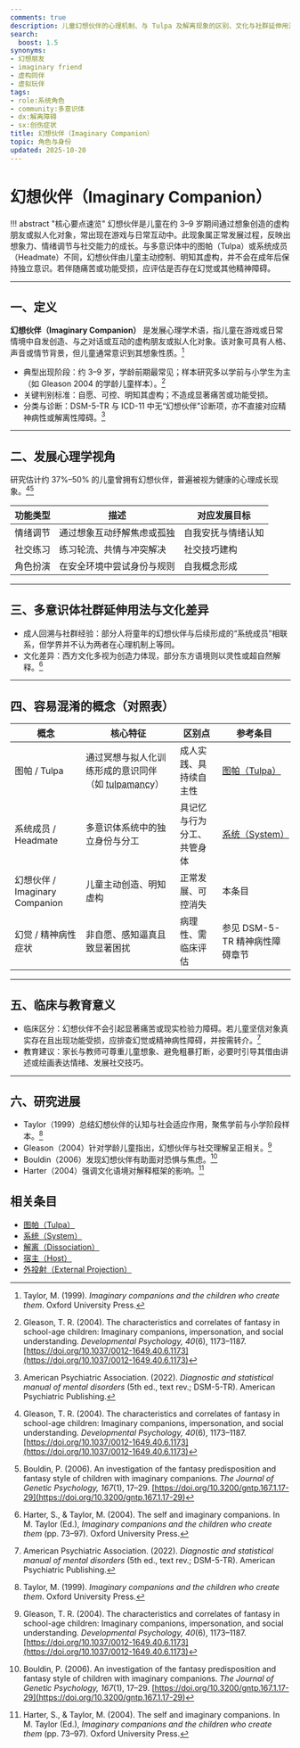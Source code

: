 ```yaml
---
comments: true
description: 儿童幻想伙伴的心理机制、与 Tulpa 及解离现象的区别、文化与社群延伸用法
search:
  boost: 1.5
synonyms:
- 幻想朋友
- imaginary friend
- 虚构同伴
- 虚拟玩伴
tags:
- role:系统角色
- community:多意识体
- dx:解离障碍
- sx:创伤症状
title: 幻想伙伴（Imaginary Companion）
topic: 角色与身份
updated: 2025-10-20
---
```


# 幻想伙伴（Imaginary Companion）

!!! abstract "核心要点速览"
    幻想伙伴是儿童在约 3–9 岁期间通过想象创造的虚构朋友或拟人化对象，常出现在游戏与日常互动中。此现象属正常发展过程，反映出想象力、情绪调节与社交能力的成长。与多意识体中的图帕（Tulpa）或系统成员（Headmate）不同，幻想伙伴由儿童主动控制、明知其虚构，并不会在成年后保持独立意识。若伴随痛苦或功能受损，应评估是否存在幻觉或其他精神障碍。

---

## 一、定义

**幻想伙伴（Imaginary Companion）** 是发展心理学术语，指儿童在游戏或日常情境中自发创造、与之对话或互动的虚构朋友或拟人化对象。该对象可具有人格、声音或情节背景，但儿童通常意识到其想象性质。[^taylor1999]

- 典型出现阶段：约 3–9 岁，学龄前期最常见；样本研究多以学前与小学生为主（如 Gleason 2004 的学龄儿童样本）。[^gleason2004]
- 关键判别标准：自愿、可控、明知其虚构；不造成显著痛苦或功能受损。
- 分类与诊断：DSM-5-TR 与 ICD-11 中无“幻想伙伴”诊断项，亦不直接对应精神病性或解离性障碍。[^apa2022]

---

## 二、发展心理学视角

研究估计约 37%–50% 的儿童曾拥有幻想伙伴，普遍被视为健康的心理成长现象。[^gleason2004][^bouldin2006]

| 功能类型 | 描述 | 对应发展目标 |
| ---- | ---- | ---- |
| 情绪调节 | 通过想象互动纾解焦虑或孤独 | 自我安抚与情绪认知 |
| 社交练习 | 练习轮流、共情与冲突解决 | 社交技巧建构 |
| 角色扮演 | 在安全环境中尝试身份与规则 | 自我概念形成 |

---

## 三、多意识体社群延伸用法与文化差异

- 成人回溯与社群经验：部分人将童年的幻想伙伴与后续形成的“系统成员”相联系，但学界并不认为两者在心理机制上等同。
- 文化差异：西方文化多视为创造力体现，部分东方语境则以灵性或超自然解释。[^harter2004]

---

## 四、容易混淆的概念（对照表）

| 概念 | 核心特征 | 区别点 | 参考条目 |
| --- | --- | --- | --- |
| 图帕 / Tulpa | 通过冥想与拟人化训练形成的意识同伴（如 <abbr title="图帕实践：以注意与表征训练拟人化心象">tulpamancy</abbr>） | 成人实践、具持续自主性 | [图帕（Tulpa）](Tulpa.md) |
| 系统成员 / Headmate | 多意识体系统中的独立身份与分工 | 具记忆与行为分工、共管身体 | [系统（System）](System.md) |
| 幻想伙伴 / Imaginary Companion | 儿童主动创造、明知虚构 | 正常发展、可控消失 | 本条目 |
| 幻觉 / 精神病性症状 | 非自愿、感知逼真且致显著困扰 | 病理性、需临床评估 | 参见 DSM-5-TR 精神病性障碍章节 |

---

## 五、临床与教育意义

- 临床区分：幻想伙伴不会引起显著痛苦或现实检验力障碍。若儿童坚信对象真实存在且出现功能受损，应排查幻觉或精神病性障碍，并按需转介。[^apa2022]
- 教育建议：家长与教师可尊重儿童想象、避免粗暴打断，必要时引导其借由讲述或绘画表达情绪、发展社交技巧。

---

## 六、研究进展

- Taylor（1999）总结幻想伙伴的认知与社会适应作用，聚焦学前与小学阶段样本。[^taylor1999]
- Gleason（2004）针对学龄儿童指出，幻想伙伴与社交理解呈正相关。[^gleason2004]
- Bouldin（2006）发现幻想伙伴有助面对恐惧与焦虑。[^bouldin2006]
- Harter（2004）强调文化语境对解释框架的影响。[^harter2004]

[^taylor1999]: Taylor, M. (1999). *Imaginary companions and the children who create them*. Oxford University Press.
[^gleason2004]: Gleason, T. R. (2004). The characteristics and correlates of fantasy in school-age children: Imaginary companions, impersonation, and social understanding. *Developmental Psychology, 40*(6), 1173–1187. [https://doi.org/10.1037/0012-1649.40.6.1173](https://doi.org/10.1037/0012-1649.40.6.1173)
[^bouldin2006]: Bouldin, P. (2006). An investigation of the fantasy predisposition and fantasy style of children with imaginary companions. *The Journal of Genetic Psychology, 167*(1), 17–29. [https://doi.org/10.3200/gntp.167.1.17-29](https://doi.org/10.3200/gntp.167.1.17-29)
[^harter2004]: Harter, S., & Taylor, M. (2004). The self and imaginary companions. In M. Taylor (Ed.), *Imaginary companions and the children who create them* (pp. 73–97). Oxford University Press.
[^veissiere2016]: Veissière, S. P. L. (2016). Varieties of tulpa experiences: Sentient imaginary friends, embodied joint-agents, and hypnotic social agents. *Anthropology of Consciousness, 27*(2), 213–239. [https://doi.org/10.1111/anoc.12062](https://doi.org/10.1111/anoc.12062)
[^apa2022]: American Psychiatric Association. (2022). *Diagnostic and statistical manual of mental disorders* (5th ed., text rev.; DSM-5-TR). American Psychiatric Publishing.

## 相关条目

- [图帕（Tulpa）](Tulpa.md)
- [系统（System）](System.md)
- [解离（Dissociation）](Dissociation.md)
- [宿主（Host）](Host.md)
- [外投射（External Projection）](External-Projection.md)